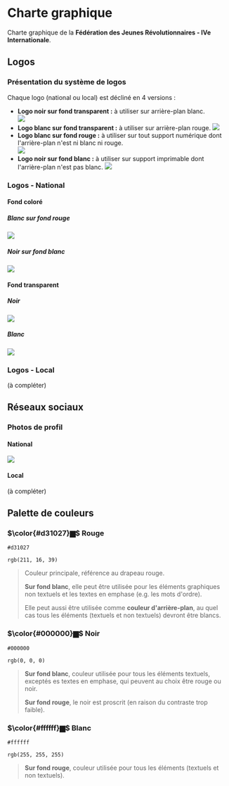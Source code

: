 # Charte graphique

Charte graphique de la **Fédération des Jeunes Révolutionnaires - IVe Internationale**.

## Logos

### Présentation du système de logos

Chaque logo (national ou local) est décliné en 4 versions :  
- **Logo noir sur fond transparent :** à utiliser sur arrière-plan blanc.  
  ![](logos-officiels/national/fond-transparent/vectoriel/logo-fjr-4-national-noir-fond-transparent.svg)
- **Logo blanc sur fond transparent :** à utiliser sur arrière-plan rouge.
    ![](logos-officiels/national/fond-transparent/vectoriel/logo-fjr-4-national-blanc-fond-transparent.svg)
- **Logo blanc sur fond rouge :** à utiliser sur tout support numérique dont l'arrière-plan n'est ni blanc ni rouge.  
    ![](logos-officiels/national/fond-couleur/vectoriel/logo-fjr-4-national-blanc-fond-rouge.svg)
- **Logo noir sur fond blanc :** à utiliser sur support imprimable dont l'arrière-plan n'est pas blanc.
  ![](logos-officiels/national/fond-couleur/vectoriel/logo-fjr-4-national-noir-fond-blanc.svg)

### Logos - National

#### Fond coloré

##### Blanc sur fond rouge

![](logos-officiels/national/fond-couleur/vectoriel/logo-fjr-4-national-blanc-fond-rouge.svg)

##### Noir sur fond blanc

![](logos-officiels/national/fond-couleur/vectoriel/logo-fjr-4-national-noir-fond-blanc.svg)

#### Fond transparent

##### Noir

![](logos-officiels/national/fond-transparent/vectoriel/logo-fjr-4-national-noir-fond-transparent.svg)

##### Blanc

![](logos-officiels/national/fond-transparent/vectoriel/logo-fjr-4-national-blanc-fond-transparent.svg)

### Logos - Local

(à compléter)

## Réseaux sociaux

### Photos de profil

#### National

![](photos-de-profil/national/vectoriel/photo-de-profil-fjr-4-national.svg)

#### Local

(à compléter)

## Palette de couleurs

### $\color{#d31027}▆$ Rouge

```
#d31027
```

```
rgb(211, 16, 39)
```

> Couleur principale, référence au drapeau rouge.  
> 
> **Sur fond blanc**, elle peut être utilisée pour les éléments graphiques non textuels et les textes en emphase (e.g. les mots d'ordre).  
> 
> Elle peut aussi être utilisée comme **couleur d'arrière-plan**, au quel cas tous les éléments (textuels et non textuels) devront être blancs.

### $\color{#000000}▆$ Noir

```
#000000
```

```
rgb(0, 0, 0)
```

> **Sur fond blanc**, couleur utilisée pour tous les éléments textuels, exceptés es textes en emphase, qui peuvent au choix être rouge ou noir.  
> 
> **Sur fond rouge**, le noir est proscrit (en raison du contraste trop faible).

### $\color{#ffffff}▆$ Blanc

```
#ffffff
```

```
rgb(255, 255, 255)
```

> **Sur fond rouge**, couleur utilisée pour tous les éléments (textuels et non textuels).
